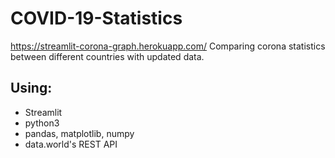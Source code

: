 # COVID-19-Statistics
https://streamlit-corona-graph.herokuapp.com/
Comparing corona statistics between different countries with updated data.

## Using:
* Streamlit
* python3
* pandas, matplotlib, numpy
* data.world's REST API
